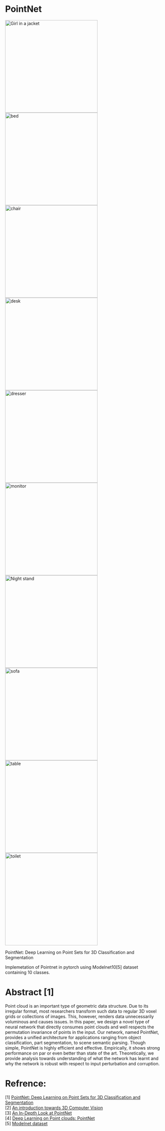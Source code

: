 # PointNet

<!--- ![alt-text-1](https://github.com/Manojkl/Point_net/blob/main/data_gif/bathtub.gif "title-1") ![alt-text-2](https://github.com/Manojkl/Point_net/blob/main/data_gif/bed.gif "title-2") -->

<p float="middle">
  <img src="https://github.com/Manojkl/Point_net/blob/main/data_gif/bathtub.gif " width="300" alt="Girl in a jacket" title="bathtub"/>
  <img src="https://github.com/Manojkl/Point_net/blob/main/data_gif/bed.gif " width="300" title="bed"/> 
  <img src="https://github.com/Manojkl/Point_net/blob/main/data_gif/chair.gif " width="300" title="chair"/>
  <img src="https://github.com/Manojkl/Point_net/blob/main/data_gif/desk.gif " width="300" title="desk"/>
  <img src="https://github.com/Manojkl/Point_net/blob/main/data_gif/dresser.gif " width="300" title="dresser"/>
  <img src="https://github.com/Manojkl/Point_net/blob/main/data_gif/monitor.gif " width="300" title="monitor"/>
  <img src="https://github.com/Manojkl/Point_net/blob/main/data_gif/night_stand.gif " width="300" title="Night stand"/>
  <img src="https://github.com/Manojkl/Point_net/blob/main/data_gif/sofa.gif " width="300" title="sofa"/>
  <img src="https://github.com/Manojkl/Point_net/blob/main/data_gif/table.gif " width="300" title="table"/>
  <img src="https://github.com/Manojkl/Point_net/blob/main/data_gif/toilet.gif " width="300" title="toilet"/>
</p>

PointNet: Deep Learning on Point Sets for 3D Classification and Segmentation

Implemetation of Pointnet in pytorch using Modelnet10[5] dataset containing 10 classes. 

# Abstract [1]

Point cloud is an important type of geometric data structure. Due to its irregular format, most researchers transform such data to regular 3D voxel grids or collections of images. This, however, renders data unnecessarily voluminous and causes issues. In this paper, we design a novel type of neural network that directly consumes point clouds and well respects the permutation invariance of points in the input. Our network, named PointNet, provides a unified architecture for applications ranging from object classification, part segmentation, to scene semantic parsing. Though simple, PointNet is highly efficient and effective. Empirically, it shows strong performance on par or even better than state of the art. Theoretically, we provide analysis towards understanding of what the network has learnt and why the network is robust with respect to input perturbation and corruption.

# Refrence:
[1] [PointNet: Deep Learning on Point Sets for 3D Classification and Segmentation](https://arxiv.org/abs/1612.00593) <br>
[2] [An introduction towards 3D Computer Vision](https://medium.com/@jianshi_94445/an-introduction-towards-3d-computer-vision-71be8ce11956) <br> 
[3] [An In-Depth Look at PointNet](https://medium.com/@luis_gonzales/an-in-depth-look-at-pointnet-111d7efdaa1a) <br>
[4] [Deep Learning on Point clouds: PointNet](https://towardsdatascience.com/deep-learning-on-point-clouds-implementing-pointnet-in-google-colab-1fd65cd3a263) <br>
[5] [Modelnet dataset](https://modelnet.cs.princeton.edu/)
